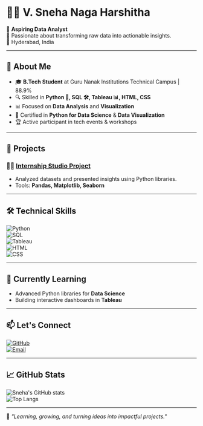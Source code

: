 # 👩‍💻 V. Sneha Naga Harshitha

🌟 **Aspiring Data Analyst**  
🎯 Passionate about transforming raw data into actionable insights.  
📍 Hyderabad, India  

---

## 🚀 About Me  
- 🎓 **B.Tech Student** at Guru Nanak Institutions Technical Campus | 88.9%  
- 🔍 Skilled in **Python 🐍, SQL 🛠️, Tableau 📊, HTML, CSS**  
- 📊 Focused on **Data Analysis** and **Visualization**  
- 📜 Certified in **Python for Data Science** & **Data Visualization**  
- 🏆 Active participant in tech events & workshops  

---

## 📂 Projects  
### 🧑‍💻 [Internship Studio Project](https://github.com/sneha-8934/Internshipstudio-Project/blob/main/project%20internship%20studio.ipynb)  
- Analyzed datasets and presented insights using Python libraries.  
- Tools: **Pandas, Matplotlib, Seaborn**  

---

## 🛠️ Technical Skills  
![Python](https://img.shields.io/badge/Python-3776AB?style=for-the-badge&logo=python&logoColor=white)  
![SQL](https://img.shields.io/badge/SQL-316192?style=for-the-badge&logo=postgresql&logoColor=white)  
![Tableau](https://img.shields.io/badge/Tableau-E97627?style=for-the-badge&logo=tableau&logoColor=white)  
![HTML](https://img.shields.io/badge/HTML-E34F26?style=for-the-badge&logo=html5&logoColor=white)  
![CSS](https://img.shields.io/badge/CSS-1572B6?style=for-the-badge&logo=css3&logoColor=white)  

---

## 🌱 Currently Learning  
- Advanced Python libraries for **Data Science**  
- Building interactive dashboards in **Tableau**  

---

## 📫 Let's Connect  
[![GitHub](https://img.shields.io/badge/GitHub-sneha--8934-181717?style=for-the-badge&logo=github)](https://github.com/sneha-8934)  
[![Email](https://img.shields.io/badge/Email-harshithav257@gmail.com-D14836?style=for-the-badge&logo=gmail&logoColor=white)](mailto:harshithav257@gmail.com)  

---

## 📈 GitHub Stats  
![Sneha's GitHub stats](https://github-readme-stats.vercel.app/api?username=sneha-8934&show_icons=true&theme=radical)  
![Top Langs](https://github-readme-stats.vercel.app/api/top-langs/?username=sneha-8934&layout=compact&theme=radical)  

---

🎉 _"Learning, growing, and turning ideas into impactful projects."_  

